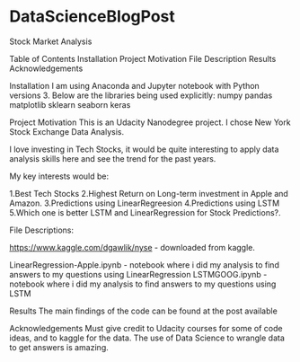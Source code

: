 # DataScienceBlogPost
Stock Market Analysis

Table of Contents
Installation
Project Motivation
File Description
Results
Acknowledgements

Installation
I am using Anaconda and Jupyter notebook with Python versions 3. Below are the libraries being used explicitly: numpy pandas matplotlib sklearn seaborn keras

Project Motivation
This is an Udacity Nanodegree project. I chose New York Stock Exchange Data Analysis.

I love investing in Tech Stocks, it would be quite interesting to apply data analysis skills here and see the trend for the past years.

My key interests would be:

1.Best Tech Stocks 
2.Highest Return on Long-term investment in Apple and Amazon. 
3.Predictions using LinearRegreesion 
4.Predictions using LSTM 
5.Which one is better LSTM and LinearRegression for Stock Predictions?.


File Descriptions:

https://www.kaggle.com/dgawlik/nyse - downloaded from kaggle.

LinearRegression-Apple.ipynb - notebook where i did my analysis to find answers to my questions using LinearRegression
LSTMGOOG.ipynb - notebook where i did my analysis to find answers to my questions using LSTM

Results
The main findings of the code can be found at the post available

Acknowledgements
Must give credit to Udacity courses for some of code ideas, and to kaggle for the data. The use of Data Science to wrangle data to get answers is amazing.
